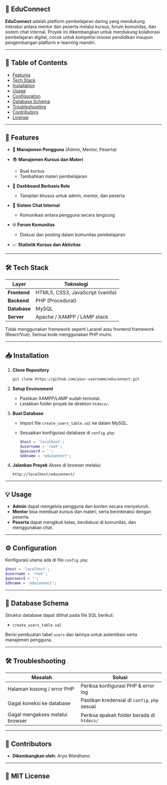 
## 📘 EduConnect

**EduConnect** adalah platform pembelajaran daring yang mendukung interaksi antara mentor dan peserta melalui kursus, forum komunitas, dan sistem chat internal. Proyek ini dikembangkan untuk mendukung kolaborasi pembelajaran digital, cocok untuk kompetisi inovasi pendidikan maupun pengembangan platform e-learning mandiri.

---

## 📂 Table of Contents

* [Features](#features)
* [Tech Stack](#tech-stack)
* [Installation](#installation)
* [Usage](#usage)
* [Configuration](#configuration)
* [Database Schema](#database-schema)
* [Troubleshooting](#troubleshooting)
* [Contributors](#contributors)
* [License](#license)

---

## 🚀 Features

* 👤 **Manajemen Pengguna** (Admin, Mentor, Peserta)
* 📚 **Manajemen Kursus dan Materi**

  * Buat kursus
  * Tambahkan materi pembelajaran
* 👥 **Dashboard Berbasis Role**

  * Tampilan khusus untuk admin, mentor, dan peserta
* 💬 **Sistem Chat Internal**

  * Komunikasi antara pengguna secara langsung
* 🌐 **Forum Komunitas**

  * Diskusi dan posting dalam komunitas pembelajaran
* 📈 **Statistik Kursus dan Aktivitas**

---

## 🛠 Tech Stack

| Layer        | Teknologi                         |
| ------------ | --------------------------------- |
| **Frontend** | HTML5, CSS3, JavaScript (vanilla) |
| **Backend**  | PHP (Procedural)                  |
| **Database** | MySQL                             |
| **Server**   | Apache / XAMPP / LAMP stack       |

Tidak menggunakan framework seperti Laravel atau frontend framework (React/Vue). Semua kode menggunakan PHP murni.

---

## 📥 Installation

1. **Clone Repository**

   ```bash
   git clone https://github.com/your-username/educonnect.git
   ```

2. **Setup Environment**

   * Pastikan XAMPP/LAMP sudah terinstal.
   * Letakkan folder proyek ke direktori `htdocs/`.

3. **Buat Database**

   * Import file `create_users_table.sql` ke dalam MySQL.
   * Sesuaikan konfigurasi database di `config.php`:

     ```php
     $host = 'localhost';
     $username = 'root';
     $password = '';
     $dbname = 'educonnect';
     ```

4. **Jalankan Proyek**
   Akses di browser melalui:

   ```
   http://localhost/educonnect/
   ```

---

## 💡 Usage

* **Admin** dapat mengelola pengguna dan konten secara menyeluruh.
* **Mentor** bisa membuat kursus dan materi, serta berinteraksi dengan peserta.
* **Peserta** dapat mengikuti kelas, berdiskusi di komunitas, dan menggunakan chat.

---

## ⚙️ Configuration

Konfigurasi utama ada di file `config.php`:

```php
$host = 'localhost';
$username = 'root';
$password = '';
$dbname = 'educonnect';
```

---

## 🧾 Database Schema

Struktur database dapat dilihat pada file SQL berikut:

* `create_users_table.sql`

Berisi pembuatan tabel `users` dan lainnya untuk autentikasi serta manajemen pengguna.

---

## 🛠 Troubleshooting

| Masalah                         | Solusi                                     |
| ------------------------------- | ------------------------------------------ |
| Halaman kosong / error PHP      | Periksa konfigurasi PHP & error log        |
| Gagal koneksi ke database       | Pastikan kredensial di `config.php` sesuai |
| Gagal mengakses melalui browser | Periksa apakah folder berada di `htdocs/`  |

---

## 👤 Contributors

* **Dikembangkan oleh:** *Arya Wardhana*

---

## 📄 MIT License



